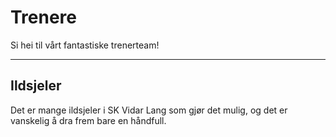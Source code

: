 <script setup>
import { VPTeamMembers } from 'vitepress/theme'

const members = [
  {
    avatar: 'https://www.github.com/yyx990803.png',
    name: 'Gustav Vasdal',
    title: 'Trenger og organisator'
  },
    {
    avatar: 'https://www.github.com/yyx990803.png',
    name: 'Markus Harbo',
    title: 'Sportslig tankesmed'
  }
]


</script>

# Trenere

Si hei til vårt fantastiske trenerteam!

<VPTeamMembers size="small" :members="members" />

---

## Ildsjeler

Det er mange ildsjeler i SK Vidar Lang som gjør det mulig, og det er vanskelig å dra frem bare en håndfull.
<VPTeamMembers
  size="small"
  :members="[
    { avatar: '...', name: 'Fredrik Sætereng Fyksen' },
    { avatar: '...', name: 'Erik Sørensen' },
  ]"
/>
